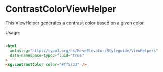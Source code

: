 # ContrastColorViewHelper

This ViewHelper generates a contrast color based on a given color.

Usage:
```html

<html
  xmlns:sg="http://typo3.org/ns/MoveElevator/Styleguide/ViewHelpers"
  data-namespace-typo3-fluid="true"
>
<sg:contrastColor color="#ff5733" />

```
